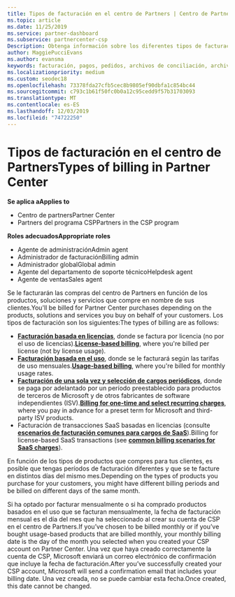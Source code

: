 ```yaml
---
title: Tipos de facturación en el centro de Partners | Centro de Partners
ms.topic: article
ms.date: 11/25/2019
ms.service: partner-dashboard
ms.subservice: partnercenter-csp
Description: Obtenga información sobre los diferentes tipos de facturación, períodos de facturación y fechas de facturación que puede ver en el centro de Partners.
author: MaggiePucciEvans
ms.author: evansma
keywords: facturación, pagos, pedidos, archivos de conciliación, archivo de conciliación
ms.localizationpriority: medium
ms.custom: seodec18
ms.openlocfilehash: 73378fda27cfb5cec8b9805ef90dbfa1c854bc44
ms.sourcegitcommit: c793c1b61f50fc0b0a12c95cedd9f57b31703093
ms.translationtype: MT
ms.contentlocale: es-ES
ms.lasthandoff: 12/03/2019
ms.locfileid: "74722250"
---
```

# <a name="types-of-billing-in-partner-center"></a><span data-ttu-id="40ad6-104">Tipos de facturación en el centro de Partners</span><span class="sxs-lookup"><span data-stu-id="40ad6-104">Types of billing in Partner Center</span></span>

<span data-ttu-id="40ad6-105">**Se aplica a**</span><span class="sxs-lookup"><span data-stu-id="40ad6-105">**Applies to**</span></span>

- <span data-ttu-id="40ad6-106">Centro de partners</span><span class="sxs-lookup"><span data-stu-id="40ad6-106">Partner Center</span></span>
- <span data-ttu-id="40ad6-107">Partners del programa CSP</span><span class="sxs-lookup"><span data-stu-id="40ad6-107">Partners in the CSP program</span></span>

<span data-ttu-id="40ad6-108">**Roles adecuados**</span><span class="sxs-lookup"><span data-stu-id="40ad6-108">**Appropriate roles**</span></span>

- <span data-ttu-id="40ad6-109">Agente de administración</span><span class="sxs-lookup"><span data-stu-id="40ad6-109">Admin agent</span></span>
- <span data-ttu-id="40ad6-110">Administrador de facturación</span><span class="sxs-lookup"><span data-stu-id="40ad6-110">Billing admin</span></span>
- <span data-ttu-id="40ad6-111">Administrador global</span><span class="sxs-lookup"><span data-stu-id="40ad6-111">Global admin</span></span>
- <span data-ttu-id="40ad6-112">Agente del departamento de soporte técnico</span><span class="sxs-lookup"><span data-stu-id="40ad6-112">Helpdesk agent</span></span>
- <span data-ttu-id="40ad6-113">Agente de ventas</span><span class="sxs-lookup"><span data-stu-id="40ad6-113">Sales agent</span></span>

<span data-ttu-id="40ad6-114">Se le facturarán las compras del centro de Partners en función de los productos, soluciones y servicios que compre en nombre de sus clientes.</span><span class="sxs-lookup"><span data-stu-id="40ad6-114">You'll be billed for Partner Center purchases depending on the products, solutions and services you buy on behalf of your customers.</span></span> <span data-ttu-id="40ad6-115">Los tipos de facturación son los siguientes:</span><span class="sxs-lookup"><span data-stu-id="40ad6-115">The types of billing are as follows:</span></span>

- <span data-ttu-id="40ad6-116">[**Facturación basada en licencias**](license-based-billing.md), donde se factura por licencia (no por el uso de licencias).</span><span class="sxs-lookup"><span data-stu-id="40ad6-116">[**License-based billing**](license-based-billing.md), where you're billed per license (not by license usage).</span></span>
- <span data-ttu-id="40ad6-117">[**Facturación basada en el uso**](usage-based-billing.md), donde se le facturará según las tarifas de uso mensuales.</span><span class="sxs-lookup"><span data-stu-id="40ad6-117">[**Usage-based billing**](usage-based-billing.md), where you're billed for monthly usage rates.</span></span>
- <span data-ttu-id="40ad6-118">[**Facturación de una sola vez y selección de cargos periódicos**](one-time-and-recurring-billing.md), donde se paga por adelantado por un período preestablecido para productos de terceros de Microsoft y de otros fabricantes de software independientes (ISV).</span><span class="sxs-lookup"><span data-stu-id="40ad6-118">[**Billing for one-time and select recurring charges**](one-time-and-recurring-billing.md), where you pay in advance for a preset term for Microsoft and third-party ISV products.</span></span>
- <span data-ttu-id="40ad6-119">Facturación de transacciones SaaS basadas en licencias (consulte [**escenarios de facturación comunes para cargos de SaaS**](common-billing-scenarios-saas.md)).</span><span class="sxs-lookup"><span data-stu-id="40ad6-119">Billing for license-based SaaS transactions (see [**common billing scenarios for SaaS charges**](common-billing-scenarios-saas.md)).</span></span>

<span data-ttu-id="40ad6-120">En función de los tipos de productos que compres para tus clientes, es posible que tengas períodos de facturación diferentes y que se te facture en distintos días del mismo mes.</span><span class="sxs-lookup"><span data-stu-id="40ad6-120">Depending on the types of products you purchase for your customers, you might have different billing periods and be billed on different days of the same month.</span></span>

<span data-ttu-id="40ad6-121">Si ha optado por facturar mensualmente o si ha comprado productos basados en el uso que se facturan mensualmente, la fecha de facturación mensual es el día del mes que ha seleccionado al crear su cuenta de CSP en el centro de Partners.</span><span class="sxs-lookup"><span data-stu-id="40ad6-121">If you’ve chosen to be billed monthly or if you’ve bought usage-based products that are billed monthly, your monthly billing date is the day of the month you selected when you created your CSP account on Partner Center.</span></span> <span data-ttu-id="40ad6-122">Una vez que haya creado correctamente la cuenta de CSP, Microsoft enviará un correo electrónico de confirmación que incluye la fecha de facturación.</span><span class="sxs-lookup"><span data-stu-id="40ad6-122">After you’ve successfully created your CSP account, Microsoft will send a confirmation email that includes your billing date.</span></span> <span data-ttu-id="40ad6-123">Una vez creada, no se puede cambiar esta fecha.</span><span class="sxs-lookup"><span data-stu-id="40ad6-123">Once created, this date cannot be changed.</span></span>
